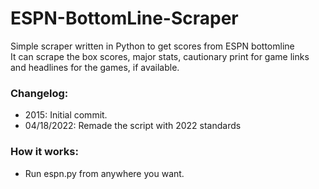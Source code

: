 # ESPN-BottomLine-Scraper
Simple scraper written in Python to get scores from ESPN bottomline<br>
It can scrape the box scores, major stats, cautionary print for game links and headlines for the games, if available.</br>

<h3>Changelog:</h3>
<ul>
  <li>2015: Initial commit.</li>
  <li>04/18/2022: Remade the script with 2022 standards</li>
</ul>
</ul>

<h3>How it works:</h3>
<ul>
  <li>Run espn.py from anywhere you want.</li>
</ul>
